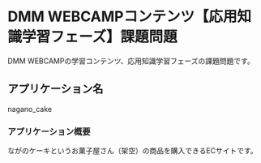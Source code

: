 # DMM WEBCAMPコンテンツ【応用知識学習フェーズ】課題問題
DMM WEBCAMPの学習コンテンツ、応用知識学習フェーズの課題問題です。
## アプリケーション名
nagano_cake
### アプリケーション概要
ながのケーキというお菓子屋さん（架空）の商品を購入できるECサイトです。
